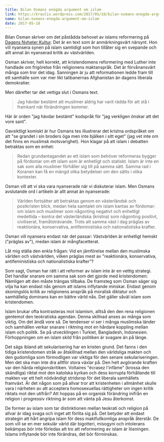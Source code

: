 ```yaml
---
title: Bilan Osmans enögda argument om islam
link: https://kraulis.wordpress.com/2017/05/18/bilan-osmans-enogda-argument-om-islam/
name: bilan-osmans-enogda-argument-om-islam
date: 2017-05-18
---
```

Bilan Osman skriver om det påstådda behovet av islams reformering på [Dagens Nyheter Kultur](http://www.dn.se/kultur-noje/kulturdebatt/bilan-osman-debatten-om-islam-kantas-av-trottsamma-fordomar/). Det är en text som är anmärkningsvärt närsynt. Hon vill nyansera synen på islam samtidigt som hon tillåter sig en svepande och allt annat än nyanserad kritik av västvärlden.

Osman skriver, helt korrekt, att kristendomens reformering med Luther inte handlade om frigörelse från religionens maktanspråk. Det är förvånansvärt många som tror det idag. Sanningen är ju att reformationen ledde fram till ett samhälle som var mer likt talibanernas Afghanistan än dagens liberala demokratier.

Men därefter tar det vettiga slut i Osmans text.



> Jag hävdar bestämt att muslimer aldrig har varit rädda för att stå i framkant när förändringen kommer.

Här är orden "jag hävdar bestämt" kodspråk för "jag verkligen önskar att det vore sant".

Oavsiktligt komiskt är hur Osmans tes illustrerar det kristna ordspråket om att "se grandet i sin broders öga men inte bjälken i sitt eget" (jag vet inte om det finns en muslimsk motsvarighet). Hon klagar på att islam i debatten betraktas som en enhet:

> Redan grundantagandet av ett islam som behöver reformeras bygger på fördomar om ett islam som är enhetligt och statiskt. Islam är inte en sak som alla muslimer förhåller sig till på samma sätt. Samma rad i Koranen kan få en mängd olika betydelser om den sätts i olika kontexter.

Osman vill att vi ska vara nyanserade när vi diskuterar islam. Men Osmans avslutande ord i artikeln är allt annat än nyanserade:

> Världen fortsätter att betraktas genom en västerländsk och postkristen blick, medan hela samtalet om islam kantas av fördomar: om islam och muslimer som någonting negativt och enhetligt medeltida – kontra det västerländska (kristna) som någonting positivt, civiliserat, framåtsträvande. Trots att samma väst i dag präglas av reaktionära, konservativa, antifeministiska och nationalistiska krafter.

Osman vill nyansera endast när det passar: Västvärlden är enhetligt hemskt ("präglas av"), medan islam är mångfacetterat.

Låt mig ställa den enkla frågan: Vid en jämförelse mellan den muslimska världen och västvärlden, vilken präglas mest av "reaktionära, konservativa, antifeministiska och nationalistiska krafter"?

Som sagt, Osman har rätt i att reformer av islam inte är en vettig strategi. Det handlar snarare om samma sak som det gjorde med kristendomen: Nämligen att den måste trängas tillbaka. De framsteg som Osman säger sig vilja ha kan endast nås genom att islams inflytande minskar. Endast genom skoningslös kritik av religionens anspråk på moralisk diktatur och samhällelig dominans kan en bättre värld nås. Det gäller såväl islam som kristendomen.

Islam brukar ofta kontrasteras mot islamism, alltså den den rena religionen gentemot den teokratiska agendan. Denna skillnad anses av många som viktig. Om det ändå vore så. De tendenser vi ser i många muslimska länder och samhällen verkar snarare i riktning mot en hårdare koppling mellan islam och politik. Se på utvecklingen i Turkiet, Bangladesh, Indonesien. Förhoppningen om en islam skild från politiken är svagare än på länge.

Det sägs ibland att sekularisering har en kristen grund. Det fanns i den tidiga kristendomen stråk av åtskillnad mellan den världsliga makten och den gudomliga som förmodligen var viktiga för den senare sekulariseringen. Men det ska man inte dra alltför stora växlar på. Den helt avgörande kraften var den hårda religionskritiken. Voltaires "écrasez l'infâme" (krossa den skändliga) riktat mot den katolska kyrkan och dess korrupta förhållande till makten var ett helt nödvändigt stridsrop för det liberala samhällets framväxt. Är det någon som på allvar tror att kristenheten i allmänhet skulle vara i närheten av att acceptera homosexuellas rättigheter om ingen kritik riktats mot den utifrån? Att hoppas på en organisk förändring inifrån en religion i progressiv riktning är som att vänta på Jesu återkomst.

De former av islam som tar distinktionen mellan teokrati och religion på allvar är idag svaga och inget att förlita sig på. Det betyder att endast strategin att hårt angripa islam för dess maktfullkomliga anspråk återstår. De som vill se en mer sekulär värld där bigotteri, misogyni och intolerans bekämpas bör inte förledas att tro att reformering av islam är lösningen. Islams inflytande bör inte förändras, det bör förminskas.

